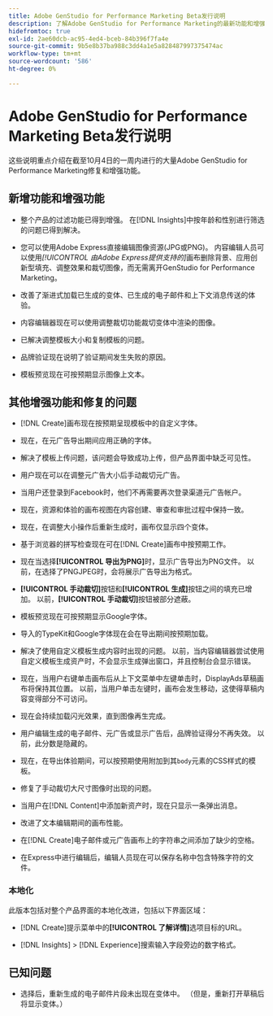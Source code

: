 ```yaml
---
title: Adobe GenStudio for Performance Marketing Beta发行说明
description: 了解Adobe GenStudio for Performance Marketing的最新功能和增强功能。
hidefromtoc: true
exl-id: 2ae60dcb-ac95-4ed4-bceb-84b396f7fa4e
source-git-commit: 9b5e8b37ba988c3dd4a1e5a828487997375474ac
workflow-type: tm+mt
source-wordcount: '586'
ht-degree: 0%

---
```


# Adobe GenStudio for Performance Marketing Beta发行说明

这些说明重点介绍在截至10月4日的一周内进行的大量Adobe GenStudio for Performance Marketing修复和增强功能。

## 新增功能和增强功能

* 整个产品的过滤功能已得到增强。 在[!DNL Insights]中按年龄和性别进行筛选的问题已得到解决。 <!-- GS-1198 -->

* 您可以使用Adobe Express直接编辑图像资源(JPG或PNG)。 内容编辑人员可以使用&#x200B;_[!UICONTROL 由Adobe Express提供支持的]_&#x200B;画布删除背景、应用创新型填充、调整效果和裁切图像，而无需离开GenStudio for Performance Marketing。<!-- GS-4615 -->

* 改善了渐进式加载已生成的变体、已生成的电子邮件和上下文消息传送的体验。<!-- GS-4651 3062-->

* 内容编辑器现在可以使用调整裁切功能裁切变体中渲染的图像。<!-- GS-2342 -->

* 已解决调整模板大小和复制模板的问题。<!-- GS-4895 -->

* 品牌验证现在说明了验证期间发生失败的原因。

* 模板预览现在可按预期显示图像上文本。<!-- GS-5917 -->

## 其他增强功能和修复的问题

* [!DNL Create]画布现在按预期呈现模板中的自定义字体。<!-- GS-3415 -->

* 现在，在元广告导出期间应用正确的字体。<!-- GS-5875 -->

* 解决了模板上传问题，该问题会导致成功上传，但产品界面中缺乏可见性。<!-- GS-4815 5650-->

* 用户现在可以在调整元广告大小后手动裁切元广告。<!-- GS-5871 -->

* 当用户还登录到Facebook时，他们不再需要再次登录渠道元广告帐户。<!-- GS-3009 -->

* 现在，资源和体验的画布视图在内容创建、审查和审批过程中保持一致。<!-- GS-5877 -->

* 现在，在调整大小操作后重新生成时，画布仅显示四个变体。<!-- GS-5869 -->

* 基于浏览器的拼写检查现在可在[!DNL Create]画布中按预期工作。<!-- GS-5760 -->

* 现在当选择&#x200B;**[!UICONTROL 导出为PNG]**&#x200B;时，显示广告导出为PNG文件。 以前，在选择了PNGJPEG时，会将展示广告导出为格式。<!-- GS-5545 -->

* **[!UICONTROL 手动裁切]**&#x200B;按钮和&#x200B;**[!UICONTROL 生成]**&#x200B;按钮之间的填充已增加。 以前，**[!UICONTROL 手动裁切]**&#x200B;按钮被部分遮蔽。<!-- GS-6084 -->

* 模板预览现在可按预期显示Google字体。<!-- GS-5946 -->

* 导入的TypeKit和Google字体现在会在导出期间按预期加载。<!-- GS-5948 -->

* 解决了使用自定义模板生成内容时出现的问题。 以前，当内容编辑器尝试使用自定义模板生成资产时，不会显示生成弹出窗口，并且控制台会显示错误。<!-- GS-5262 -->

* 现在，当用户右键单击画布后从上下文菜单中左键单击时，DisplayAds草稿画布将保持其位置。 以前，当用户单击左键时，画布会发生移动，这使得草稿内容变得部分不可访问。 <!-- GS-5687 -->

* 现在会持续加载闪光效果，直到图像再生完成。 <!-- GS-5811 -->

* 用户编辑生成的电子邮件、元广告或显示广告后，品牌验证得分不再失效。 以前，此分数是隐藏的。<!-- GS-5379 -->

* 现在，在导出体验期间，可以按预期使用附加到其`body`元素的CSS样式的模板。<!-- GS-5947 -->

* 修复了手动裁切大尺寸图像时出现的问题。<!-- GS-6039 -->

* 当用户在[!DNL Content]中添加新资产时，现在只显示一条弹出消息。<!-- GS-5020 -->

* 改进了文本编辑期间的画布性能。 <!-- GS-5118 -->

* 在[!DNL Create]电子邮件或元广告画布上的字符串之间添加了缺少的空格。<!-- GS-5019 -->

* 在Express中进行编辑后，编辑人员现在可以保存名称中包含特殊字符的文件。<!-- GS-6131 -->

### 本地化

此版本包括对整个产品界面的本地化改进，包括以下界面区域：

* [!DNL Create]提示菜单中的&#x200B;**[!UICONTROL 了解详情]**&#x200B;选项目标的URL。<!-- GS-5029 -->

* [!DNL Insights] > [!DNL Experience]搜索输入字段旁边的数字格式。<!-- GS-4494 -->

## 已知问题

* 选择后，重新生成的电子邮件片段未出现在变体中。 （但是，重新打开草稿后将显示变体。） <!-- GS-5913 -->
